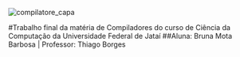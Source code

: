 

![compilatore_capa](https://user-images.githubusercontent.com/66503956/205915405-d04d6687-cabd-445c-939d-5028de10da8c.png)

#Trabalho final da matéria de Compiladores do curso de Ciência da Computação da Universidade Federal de Jataí
##Aluna: Bruna Mota Barbosa | Professor: Thiago Borges


